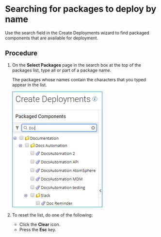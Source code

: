 # Searching for packages to deploy by name 

<head>
  <meta name="guidename" content="Integration"/>
  <meta name="context" content="GUID-fcf0dfdd-84c3-4c91-913f-3ba22b6c1c3b"/>
</head>

Use the search field in the Create Deployments wizard to find packaged components that are available for deployment.

## Procedure

1. On the **Select Packages** page in the search box at the top of the packages list, type all or part of a package name.

    The packages whose names contain the characters that you typed appear in the list.

    ![The word 'Doc' is entered in the component list search box of the Select Packages page.](../Images/deploy-ps-deployment-packages-list-search.jpg)

2. To reset the list, do one of the following:

    - Click the **Clear** icon.
    - Press the **Esc** key.
    